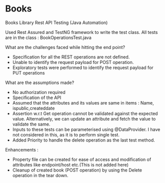 # Books
Books Library Rest API Testing (Java Automation)

Used Rest Assured and TestNG framework to write the test class. All tests are in the class : BookOperationsTest.java 

What are the challenges faced while hitting the end point?
- Specification for all the REST operations are not defined.
- Unable to identify the request payload for POST operation.
- Exploratory tests were performed to identify the request payload for PUT operations


What are the assumptions made?
- No authorization required
- Specification of the API
- Assumed that the attributes and its values are same in items : Name, ispublic,createddate
- Assertion w.r.t Get operation cannot be validated against the expected value. Alternatively, we can update an attribute and fetch the value to validate the same.
- Inputs to these tests can be parameterised using @DataProvider. I have not considered in this, as it is to perform single test.
- Added Priority to handle the delete operation as the last test method.

Enhancements :
- Property file can be created for ease of access and modification of attributes like endpoint/host etc.(This is not added here)
- Cleanup of created book (POST operation) by using the Delete operation in the tear down.

